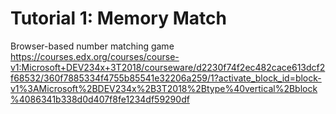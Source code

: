 # Tutorial 1: Memory Match 
Browser-based number matching game    
https://courses.edx.org/courses/course-v1:Microsoft+DEV234x+3T2018/courseware/d2230f74f2ec482cace613dcf2f68532/360f7885334f4755b85541e32206a259/1?activate_block_id=block-v1%3AMicrosoft%2BDEV234x%2B3T2018%2Btype%40vertical%2Bblock%4086341b338d0d407f8fe1234df59290df
